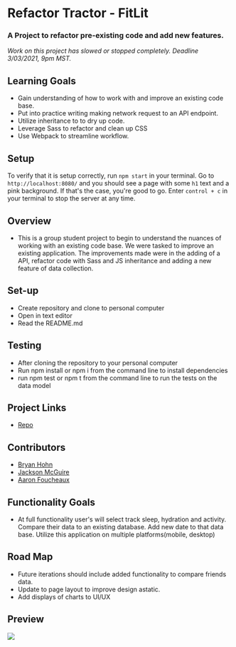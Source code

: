 # Refactor Tractor - FitLit

### A Project to refactor pre-existing code and add new features.

*Work on this project has slowed or stopped completely. Deadline 3/03/2021, 9pm MST.*

## Learning Goals

  * Gain understanding of how to work with and improve an existing code base.
  * Put into practice writing making network request to an API endpoint.
  * Utilize inheritance to to dry up code.
  * Leverage Sass to refactor and clean up CSS
  * Use Webpack to streamline workflow.

## Setup

To verify that it is setup correctly, run `npm start` in your terminal. Go to `http://localhost:8080/` and you should see a page with some `h1` text and a pink background. If that's the case, you're good to go. Enter `control + c` in your terminal to stop the server at any time.

## Overview

*  This is a group student project to begin to understand the nuances of working with an existing code base. We were tasked to improve an existing application. The improvements made were in the adding of a API, refactor code with Sass and JS inheritance and adding a new feature of data collection.

## Set-up
  * Create repository and clone to personal computer
  * Open in text editor
  * Read the README.md

## Testing
  * After cloning the repository to your personal computer
  * Run npm install or npm i from the command line to install dependencies
  * run npm test or npm t from the command line to run the tests on the data model

## Project Links

  * [Repo](https://github.com/bhohnco/Refactor-tractor-fitlit)

## Contributors

  * [Bryan Hohn](https://github.com/bhohnco)
  * [Jackson McGuire](https://github.com/Jacksonmcguire)
  * [Aaron Foucheaux](https://github.com/Afoucheaux)

## Functionality Goals

* At full functionality user's will select track sleep, hydration and activity. Compare their data to an existing database. Add new date to that data base. Utilize this application on multiple platforms(mobile, desktop)

## Road Map

* Future iterations should include added functionality to compare friends data.
* Update to page layout to improve design astatic.  
* Add displays of charts to UI/UX


## Preview

![](https://camo.githubusercontent.com/cacbb471f4690174063dc1fbcaf08c12ee5a5b0585cff9aebf1e7786cd42f50d/68747470733a2f2f6d656469612e67697068792e636f6d2f6d656469612f7a6b634d47746d635434613449514e63344a2f67697068792e676966)
